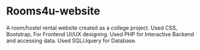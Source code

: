 # Rooms4u-website

A room/hostel rental website created as a college project.
Used CSS, Bootstrap, For Frontend UI/UX designing.
Used PHP for Interactive Backend and accessing data.
Used SQL/Jquery for Database.
